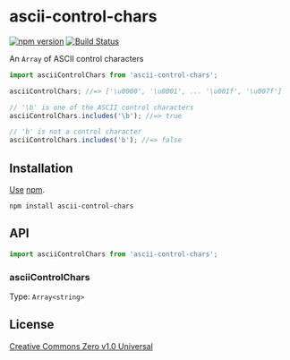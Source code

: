 # ascii-control-chars

[![npm version](https://img.shields.io/npm/v/ascii-control-chars.svg)](https://www.npmjs.com/package/ascii-control-chars)
[![Build Status](https://travis-ci.com/shinnn/ascii-control-chars.svg?branch=master)](https://travis-ci.com/shinnn/ascii-control-chars)

An `Array` of ASCII control characters

```javascript
import asciiControlChars from 'ascii-control-chars';

asciiControlChars; //=> ['\u0000', '\u0001', ... '\u001f', '\u007f']

// '\b' is one of the ASCII control characters
asciiControlChars.includes('\b'); //=> true

// 'b' is not a control character
asciiControlChars.includes('b'); //=> false
```

## Installation

[Use](https://docs.npmjs.com/cli/install) [npm](https://docs.npmjs.com/about-npm/).

```
npm install ascii-control-chars
```

## API

```javascript
import asciiControlChars from 'ascii-control-chars';
```

### asciiControlChars

Type: `Array<string>`

## License

[Creative Commons Zero v1.0 Universal](https://creativecommons.org/publicdomain/zero/1.0/deed)
